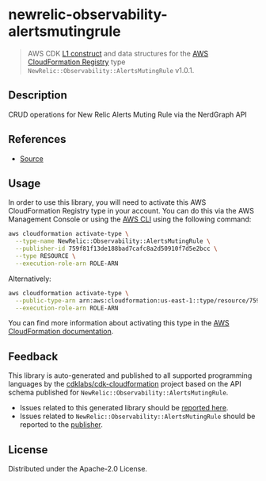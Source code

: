 # newrelic-observability-alertsmutingrule

> AWS CDK [L1 construct] and data structures for the [AWS CloudFormation Registry] type `NewRelic::Observability::AlertsMutingRule` v1.0.1.

[L1 construct]: https://docs.aws.amazon.com/cdk/latest/guide/constructs.html
[AWS CloudFormation Registry]: https://docs.aws.amazon.com/AWSCloudFormation/latest/UserGuide/registry.html

## Description

CRUD operations for New Relic Alerts Muting Rule via the NerdGraph API

## References

* [Source](https://github.com/newrelic/newrelic-cloudformation-resource-providers-alertsmutingrule.git)

## Usage

In order to use this library, you will need to activate this AWS CloudFormation Registry type in your account. You can do this via the AWS Management Console or using the [AWS CLI](https://aws.amazon.com/cli/) using the following command:

```sh
aws cloudformation activate-type \
  --type-name NewRelic::Observability::AlertsMutingRule \
  --publisher-id 759f81f13de188bad7cafc8a2d50910f7d5e2bcc \
  --type RESOURCE \
  --execution-role-arn ROLE-ARN
```

Alternatively:

```sh
aws cloudformation activate-type \
  --public-type-arn arn:aws:cloudformation:us-east-1::type/resource/759f81f13de188bad7cafc8a2d50910f7d5e2bcc/NewRelic-Observability-AlertsMutingRule \
  --execution-role-arn ROLE-ARN
```

You can find more information about activating this type in the [AWS CloudFormation documentation](https://docs.aws.amazon.com/AWSCloudFormation/latest/UserGuide/registry-public.html).

## Feedback

This library is auto-generated and published to all supported programming languages by the [cdklabs/cdk-cloudformation] project based on the API schema published for `NewRelic::Observability::AlertsMutingRule`.

* Issues related to this generated library should be [reported here](https://github.com/cdklabs/cdk-cloudformation/issues/new?title=Issue+with+%40cdk-cloudformation%2Fnewrelic-observability-alertsmutingrule+v1.0.1).
* Issues related to `NewRelic::Observability::AlertsMutingRule` should be reported to the [publisher](https://github.com/newrelic/newrelic-cloudformation-resource-providers-alertsmutingrule.git).

[cdklabs/cdk-cloudformation]: https://github.com/cdklabs/cdk-cloudformation

## License

Distributed under the Apache-2.0 License.
